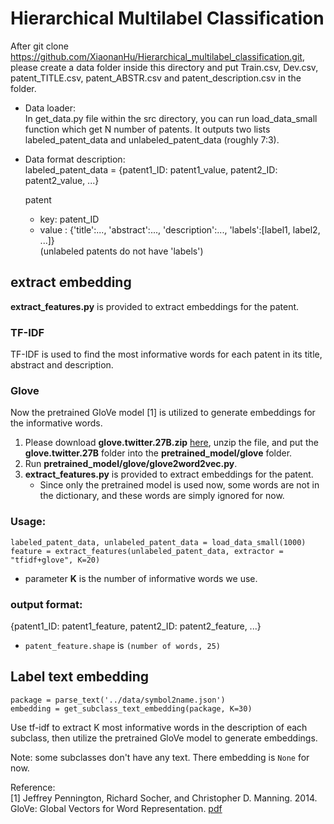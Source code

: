 # Hierarchical Multilabel Classification

After git clone https://github.com/XiaonanHu/Hierarchical_multilabel_classification.git, please create a data folder inside this directory and put Train.csv, Dev.csv, patent_TITLE.csv, patent_ABSTR.csv and patent_description.csv in the folder. 

- Data loader:  
	In get_data.py file within the src directory, you can run load_data_small function which get N number of patents. It outputs two lists labeled_patent_data and unlabeled_patent_data (roughly 7:3). 

- Data format description:  
     labeled_patent_data = {patent1_ID: patent1_value, patent2_ID: patent2_value, ...}    
     
     patent
     - key: patent_ID  
     - value : {'title':..., 'abstract':..., 'description':..., 'labels':\[label1, label2, ...\]}  
     (unlabeled patents do not have 'labels')

## extract embedding
**extract_features.py** is provided to extract embeddings for the patent.

### TF-IDF
TF-IDF is used to find the most informative words for each patent in its title, abstract and description.

### Glove
Now the pretrained GloVe model [1] is utilized to generate embeddings for the informative words.

1. Please download **glove.twitter.27B.zip** [here](https://nlp.stanford.edu/projects/glove/), unzip the file, and put the **glove.twitter.27B** folder into the **pretrained_model/glove** folder. 
2. Run **pretrained_model/glove/glove2word2vec.py**.
3. **extract_features.py** is provided to extract embeddings for the patent.  
	*  Since only the pretrained model is used now, some words are not in the dictionary, and these words are simply ignored for now.

### Usage: 
```
labeled_patent_data, unlabeled_patent_data = load_data_small(1000)
feature = extract_features(unlabeled_patent_data, extractor = "tfidf+glove", K=20)
```
* parameter **K** is the number of informative words we use.


### output format:  
{patent1_ID: patent1_feature, patent2_ID: patent2_feature, ...} 
* `patent_feature.shape` is `(number of words, 25)`

## Label text embedding
```
package = parse_text('../data/symbol2name.json')
embedding = get_subclass_text_embedding(package, K=30)
```
Use tf-idf to extract K most informative words in the description of each subclass, then utilize the pretrained GloVe model to generate embeddings.

Note: some subclasses don't have any text. There embedding is `None` for now.
	
	
Reference:  
[1] Jeffrey Pennington, Richard Socher, and Christopher D. Manning. 2014. GloVe: Global Vectors for Word Representation. [pdf](https://nlp.stanford.edu/pubs/glove.pdf)
